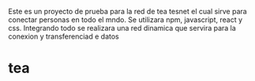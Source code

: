 Este es un proyecto de prueba para la red de tea tesnet el cual sirve para conectar personas en todo el mndo. Se utilizara npm, javascript, react y css. Integrando todo se realizara una red dinamica que servira para la conexion y transferenciad e datos
# tea
